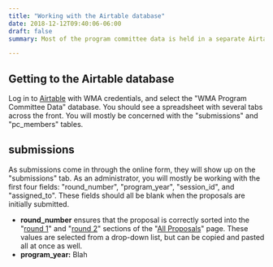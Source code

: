 ```yaml
---
title: "Working with the Airtable database"
date: 2018-12-12T09:40:06-06:00
draft: false
summary: Most of the program committee data is held in a separate Airtable database. Learn how to work with it here.

---
```


## Getting to the Airtable database

Log in to [Airtable](airtable.com) with WMA credentials, and select the "WMA Program Committee Data" database. You should see a spreadsheet with several tabs across the front. You will mostly be concerned with the "submissions" and "pc_members" tables.

## submissions

As submissions come in through the online form, they will show up on the "submissions" tab. As an administrator, you will mostly be working with the first four fields: "round_number", "program_year", "session_id", and "assigned_to". These fields should all be blank when the proposals are initially submitted.

* __round_number__ ensures that the proposal is correctly sorted into the "[round 1](3/proposals/#round-1)" and "[round 2](/proposals/#round-2)" sections of the "[All Proposals](/proposals/)" page. These values are selected from a drop-down list, but can be copied and pasted all at once as well.
* __program_year:__ Blah
